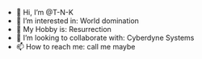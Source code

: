 - 👋 Hi, I’m @T-N-K
- 👀 I’m interested in: World domination 
- 🌱 My Hobby is: Resurrection
- 💞️ I’m looking to collaborate with: Cyberdyne Systems
- 📫 How to reach me: call me maybe

<!---
T-N-K/T-N-K is a ✨ special ✨ repository because its `README.md` (this file) appears on your GitHub profile.
You can click the Preview link to take a look at your changes.
--->
